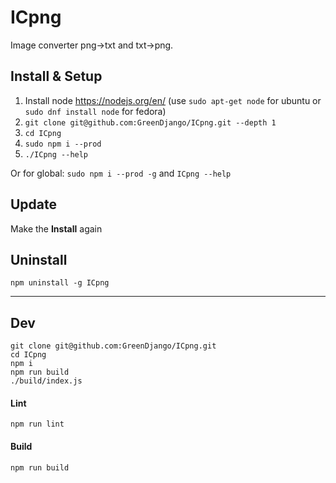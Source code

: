 # ICpng
Image converter png->txt and txt->png.

## Install & Setup

1. Install node https://nodejs.org/en/ (use `sudo apt-get node` for ubuntu or `sudo dnf install node` for fedora)
2. `git clone git@github.com:GreenDjango/ICpng.git --depth 1`
3. `cd ICpng`
4. `sudo npm i --prod`
5. `./ICpng --help`

Or for global: `sudo npm i --prod -g` and `ICpng --help`

## Update

Make the **Install** again

## Uninstall

`npm uninstall -g ICpng`

---

## Dev

```
git clone git@github.com:GreenDjango/ICpng.git
cd ICpng
npm i
npm run build
./build/index.js
```

#### Lint

```
npm run lint
```

#### Build

```
npm run build
```
